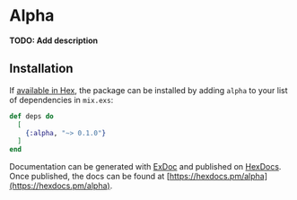 # Alpha

**TODO: Add description**

## Installation

If [available in Hex](https://hex.pm/docs/publish), the package can be installed
by adding `alpha` to your list of dependencies in `mix.exs`:

```elixir
def deps do
  [
    {:alpha, "~> 0.1.0"}
  ]
end
```

Documentation can be generated with [ExDoc](https://github.com/elixir-lang/ex_doc)
and published on [HexDocs](https://hexdocs.pm). Once published, the docs can
be found at [https://hexdocs.pm/alpha](https://hexdocs.pm/alpha).

